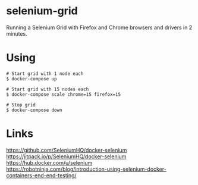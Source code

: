 # selenium-grid

Running a Selenium Grid with Firefox and Chrome browsers and drivers in 2
minutes.  

 
# Using

```
# Start grid with 1 node each
$ docker-compose up

# Start grid with 15 nodes each
$ docker-compose scale chrome=15 firefox=15

# Stop grid
$ docker-compose down
```

# Links
https://github.com/SeleniumHQ/docker-selenium  
https://jitpack.io/p/SeleniumHQ/docker-selenium  
https://hub.docker.com/u/selenium  
https://robotninja.com/blog/introduction-using-selenium-docker-containers-end-end-testing/
